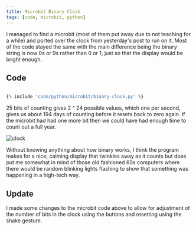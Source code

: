 ```yaml
---
title: Microbit Binary Clock
tags: [code, microbit, python]
---
```


I managed to find a microbit (most of them put away due to not teaching for a while) and ported over the clock from yesterday's
post to run on it. Most of the code stayed the same with the main difference being the binary string is now 0s or 9s rather than 0 or 1,
just so that the display would be bright enough.

## Code

```python

{% include 'code/python/microbit/binary-clock.py' %}

```

25 bits of counting gives 2 ^ 24 possible values, which one per second, gives us about 194 days of counting before it resets
back to zero again. If the microbit had had one more bit then we could have had enough time to count out a full year.

![clock](/assets/img/posts/microbit-binary-clock/clock.jpg)

Without knowing anything about how binary works, I think the program makes for a nice, calming display that twinkles away
as it counts but does put me somewhat in mind of those old fashioned 60s computers where there would be random blinking lights
flashing to show that something was happening in a high-tech way.

## Update

I made some changes to the microbit code above to allow for adjustment of the number of bits in the clock using the buttons and resetting 
using the shake gesture.
